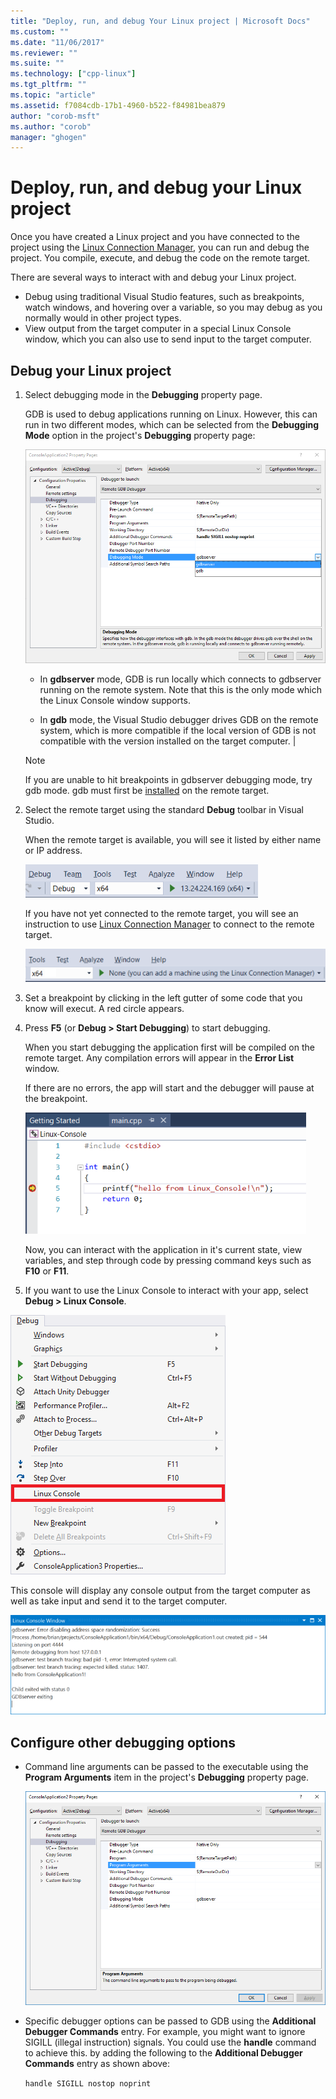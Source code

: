 ```yaml
---
title: "Deploy, run, and debug Your Linux project | Microsoft Docs"
ms.custom: ""
ms.date: "11/06/2017"
ms.reviewer: ""
ms.suite: ""
ms.technology: ["cpp-linux"]
ms.tgt_pltfrm: ""
ms.topic: "article"
ms.assetid: f7084cdb-17b1-4960-b522-f84981bea879
author: "corob-msft"
ms.author: "corob"
manager: "ghogen"
---
```


# Deploy, run, and debug your Linux project

Once you have created a Linux project and you have connected to the project using the [Linux Connection Manager](../linux/connect-to-your-remote-linux-computer.md), you can run and debug the project. You compile, execute, and debug the code on the remote target.

There are several ways to interact with and debug your Linux project.

* Debug using traditional Visual Studio features, such as breakpoints, watch windows, and hovering over a variable, so you may debug as you normally would in other project types.
* View output from the target computer in a special Linux Console window, which you can also use to send input to the target computer.

## Debug your Linux project

1. Select debugging mode in the **Debugging** property page.

    GDB is used to debug applications running on Linux.  However, this can run in two different modes, which can be selected from the **Debugging Mode** option in the project's **Debugging** property page:

    ![GDB options](media/settings_debugger.png)

    - In **gdbserver** mode, GDB is run locally which connects to gdbserver running on the remote system.  Note that this is the only mode which the Linux Console window supports.

    - In **gdb** mode, the Visual Studio debugger drives GDB on the remote system, which is more compatible if the local version of GDB is not compatible with the version installed on the target computer. |

    > [!NOTE] 
    > If you are unable to hit breakpoints in gdbserver debugging mode, try gdb mode. gdb must first be [installed](../linux/download-install-and-setup-the-linux-development-workload.md) on the remote target.

2. Select the remote target using the standard **Debug** toolbar in Visual Studio.

    When the remote target is available, you will see it listed by either name or IP address.

    ![Remote target](media/remote_target.png)

    If you have not yet connected to the remote target, you will see an instruction to use [Linux Connection Manager](../linux/connect-to-your-remote-linux-computer.md) to connect to the remote target.

    ![Remote Architecture](media/architecture.png)

3. Set a breakpoint by clicking in the left gutter of some code that you know will execut. A red circle appears.

4. Press **F5** (or **Debug > Start Debugging**) to start debugging.

    When you start debugging the application first will be compiled on the remote target. Any compilation errors will appear in the **Error List** window.

    If there are no errors, the app will start and the debugger will pause at the breakpoint.

    ![Hit a breakpoint](media/hit_breakpoint.png)  

    Now, you can interact with the application in it's current state, view variables, and step through code by pressing command keys such as **F10** or **F11**.

4. If you want to use the Linux Console to interact with your app, select **Debug > Linux Console**.

  ![Linux Console menu](media/consolemenu.png)

  This console will display any console output from the target computer as well as take input and send it to the target computer.

  ![Linux Console window](media/consolewindow.png)

## Configure other debugging options

* Command line arguments can be passed to the executable using the **Program Arguments** item in the project's **Debugging** property page.
  
  ![Program Arguments](media/settings_programarguments.png)

* Specific debugger options can be passed to GDB using the **Additional Debugger Commands** entry.  For example, you might want to ignore SIGILL (illegal instruction) signals.  You could use the **handle** command to achieve this.  by adding the following to the **Additional Debugger Commands** entry as shown above:

  ```handle SIGILL nostop noprint```
